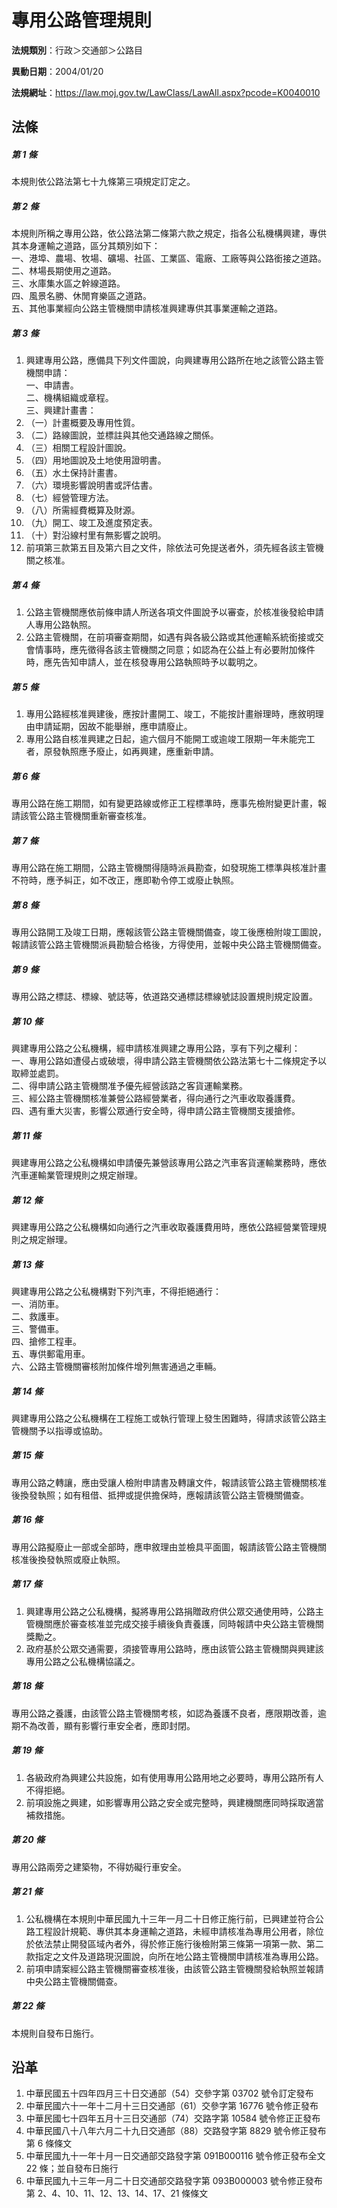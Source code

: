 # 專用公路管理規則



**法規類別**：行政＞交通部＞公路目

**異動日期**：2004/01/20  

**法規網址**：https://law.moj.gov.tw/LawClass/LawAll.aspx?pcode=K0040010



## 法條
##### 第 1 條
本規則依公路法第七十九條第三項規定訂定之。

##### 第 2 條
本規則所稱之專用公路，依公路法第二條第六款之規定，指各公私機構興建，專供其本身運輸之道路，區分其類別如下：  
一、港埠、農場、牧場、礦場、社區、工業區、電廠、工廠等與公路銜接之道路。  
二、林場長期使用之道路。  
三、水庫集水區之幹線道路。  
四、風景名勝、休閒育樂區之道路。  
五、其他事業經向公路主管機關申請核准興建專供其事業運輸之道路。

##### 第 3 條
1. 興建專用公路，應備具下列文件圖說，向興建專用公路所在地之該管公路主管機關申請：  
一、申請書。  
二、機構組織或章程。  
三、興建計畫書：
1. （一）計畫概要及專用性質。
1. （二）路線圖說，並標註與其他交通路線之關係。
1. （三）相關工程設計圖說。
1. （四）用地圖說及土地使用證明書。
1. （五）水土保持計畫書。
1. （六）環境影響說明書或評估書。
1. （七）經營管理方法。
1. （八）所需經費概算及財源。
1. （九）開工、竣工及進度預定表。
1. （十）對沿線村里有無影響之說明。
1. 前項第三款第五目及第六目之文件，除依法可免提送者外，須先經各該主管機關之核准。

##### 第 4 條
1. 公路主管機關應依前條申請人所送各項文件圖說予以審查，於核准後發給申請人專用公路執照。
1. 公路主管機關，在前項審查期間，如遇有與各級公路或其他運輸系統銜接或交會情事時，應先徵得各該主管機關之同意；如認為在公益上有必要附加條件時，應先告知申請人，並在核發專用公路執照時予以載明之。

##### 第 5 條
1. 專用公路經核准興建後，應按計畫開工、竣工，不能按計畫辦理時，應敘明理由申請延期，因故不能舉辦，應申請廢止。
1. 專用公路自核准興建之日起，逾六個月不能開工或逾竣工限期一年未能完工者，原發執照應予廢止，如再興建，應重新申請。

##### 第 6 條
專用公路在施工期間，如有變更路線或修正工程標準時，應事先檢附變更計畫，報請該管公路主管機關重新審查核准。

##### 第 7 條
專用公路在施工期間，公路主管機關得隨時派員勘查，如發現施工標準與核准計畫不符時，應予糾正，如不改正，應即勒令停工或廢止執照。

##### 第 8 條
專用公路開工及竣工日期，應報該管公路主管機關備查，竣工後應檢附竣工圖說，報請該管公路主管機關派員勘驗合格後，方得使用，並報中央公路主管機關備查。

##### 第 9 條
專用公路之標誌、標線、號誌等，依道路交通標誌標線號誌設置規則規定設置。

##### 第 10 條
興建專用公路之公私機構，經申請核准興建之專用公路，享有下列之權利：  
一、專用公路如遭侵占或破壞，得申請公路主管機關依公路法第七十二條規定予以取締並處罰。  
二、得申請公路主管機關准予優先經營該路之客貨運輸業務。  
三、經公路主管機關核准兼營公路經營業者，得向通行之汽車收取養護費。  
四、遇有重大災害，影響公眾通行安全時，得申請公路主管機關支援搶修。

##### 第 11 條
興建專用公路之公私機構如申請優先兼營該專用公路之汽車客貨運輸業務時，應依汽車運輸業管理規則之規定辦理。

##### 第 12 條
興建專用公路之公私機構如向通行之汽車收取養護費用時，應依公路經營業管理規則之規定辦理。

##### 第 13 條
興建專用公路之公私機構對下列汽車，不得拒絕通行：  
一、消防車。  
二、救護車。  
三、警備車。  
四、搶修工程車。  
五、專供郵電用車。  
六、公路主管機關審核附加條件增列無害通過之車輛。

##### 第 14 條
興建專用公路之公私機構在工程施工或執行管理上發生困難時，得請求該管公路主管機關予以指導或協助。

##### 第 15 條
專用公路之轉讓，應由受讓人檢附申請書及轉讓文件，報請該管公路主管機關核准後換發執照；如有租借、抵押或提供擔保時，應報請該管公路主管機關備查。

##### 第 16 條
專用公路擬廢止一部或全部時，應申敘理由並檢具平面圖，報請該管公路主管機關核准後換發執照或廢止執照。

##### 第 17 條
1. 興建專用公路之公私機構，擬將專用公路捐贈政府供公眾交通使用時，公路主管機關應於審查核准並完成交接手續後負責養護，同時報請中央公路主管機關獎勵之。
1. 政府基於公眾交通需要，須接管專用公路時，應由該管公路主管機關與興建該專用公路之公私機構協議之。

##### 第 18 條
專用公路之養護，由該管公路主管機關考核，如認為養護不良者，應限期改善，逾期不為改善，顯有影響行車安全者，應即封閉。

##### 第 19 條
1. 各級政府為興建公共設施，如有使用專用公路用地之必要時，專用公路所有人不得拒絕。
1. 前項設施之興建，如影響專用公路之安全或完整時，興建機關應同時採取適當補救措施。

##### 第 20 條
專用公路兩旁之建築物，不得妨礙行車安全。

##### 第 21 條
1. 公私機構在本規則中華民國九十三年一月二十日修正施行前，已興建並符合公路工程設計規範、專供其本身運輸之道路，未經申請核准為專用公用者，除位於依法禁止開發區域內者外，得於修正施行後檢附第三條第一項第一款、第二款指定之文件及道路現況圖說，向所在地公路主管機關申請核准為專用公路。
1. 前項申請案經公路主管機關審查核准後，由該管公路主管機關發給執照並報請中央公路主管機關備查。

##### 第 22 條
本規則自發布日施行。

## 沿革
1. 中華民國五十四年四月三十日交通部（54）交參字第 03702  號令訂定發布
1. 中華民國六十一年十二月十三日交通部（61）交參字第 16776  號令修正發布
1. 中華民國七十四年五月十三日交通部（74）交路字第 10584  號令修正正發布
1. 中華民國八十八年六月二十九日交通部（88）交路發字第 8829 號令修正發布第 6  條條文
1. 中華民國九十一年十月一日交通部交路發字第 091B000116 號令修正發布全文 22 條；並自發布日施行
1. 中華民國九十三年一月二十日交通部交路發字第 093B000003 號令修正發布第 2、4、10、11、12、13、14、17、21 條條文
